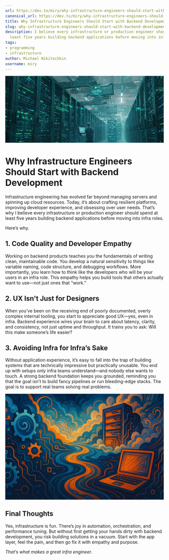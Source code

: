 ```yaml
---
url: https://dev.to/miry/why-infrastructure-engineers-should-start-with-backend-development-34cf
canonical_url: https://dev.to/miry/why-infrastructure-engineers-should-start-with-backend-development-34cf
title: Why Infrastructure Engineers Should Start with Backend Development
slug: why-infrastructure-engineers-should-start-with-backend-development-34cf
description: I believe every infrastructure or production engineer should spend at
  least five years building backend applications before moving into infra roles.
tags:
- programming
- infrastructure
author: Michael Nikitochkin
username: miry
---
```


![Cover image](/assets/2025-04-10-why-infrastructure-engineers-should-start-with-backend-development-34cf-cover_image-r6krfu99gq3g1djje5oy.jpg)

# Why Infrastructure Engineers Should Start with Backend Development


Infrastructure engineering has evolved far beyond managing servers and spinning up cloud resources. Today, it’s about crafting resilient platforms, improving developer experience, and obsessing over user needs. That’s why I believe every infrastructure or production engineer should spend at least five years building backend applications before moving into infra roles.

Here’s why.

## 1. Code Quality and Developer Empathy

Working on backend products teaches you the fundamentals of writing clean, maintainable code. You develop a natural sensitivity to things like variable naming, code structure, and debugging workflows. More importantly, you learn how to think like the developers who will be your users in an infra role. This empathy helps you build tools that others actually want to use—not just ones that “work.”


## 2. UX Isn't Just for Designers

When you’ve been on the receiving end of poorly documented, overly complex internal tooling, you start to appreciate good UX—yes, even in infra. Backend experience wires your brain to care about latency, clarity, and consistency, not just uptime and throughput. It trains you to ask: Will this make someone’s life easier?


## 3. Avoiding Infra for Infra’s Sake

Without application experience, it’s easy to fall into the trap of building systems that are technically impressive but practically unusable. You end up with setups only infra teams understand—and nobody else wants to touch. A strong backend foundation keeps you grounded, reminding you that the goal isn’t to build fancy pipelines or run bleeding-edge stacks. The goal is to support real teams solving real problems.

![Image description](/assets/2025-04-10-why-infrastructure-engineers-should-start-with-backend-development-34cf-h4y6g8cl4abxm5g2bjj5.png)

## Final Thoughts

Yes, infrastructure is fun. There’s joy in automation, orchestration, and performance tuning. But without first getting your hands dirty with backend development, you risk building solutions in a vacuum. Start with the app layer, feel the pain, and then go fix it with empathy and purpose.


_That’s what makes a great infra engineer._


